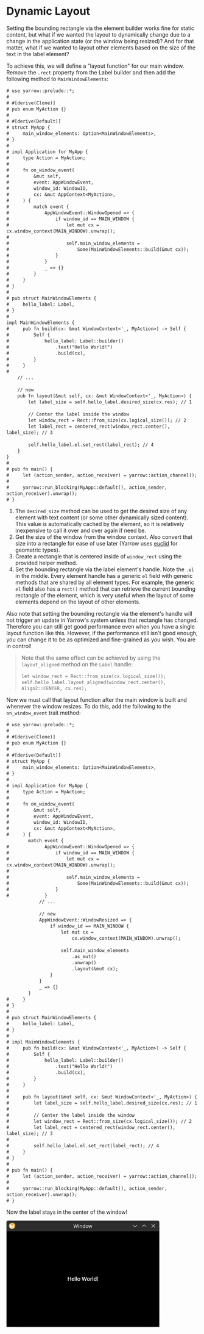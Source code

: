 # Dynamic Layout

Setting the bounding rectangle via the element builder works fine for static content, but what if we wanted the layout to dynamically change due to a change in the application state (or the window being resized)? And for that matter, what if we wanted to layout other elements based on the size of the text in the label element?

To achieve this, we will define a "layout function" for our main window. Remove the `.rect` property from the Label builder and then add the following method to `MainWindowElements`:

```rust,no_run
# use yarrow::prelude::*;
# 
# #[derive(Clone)]
# pub enum MyAction {}
# 
# #[derive(Default)]
# struct MyApp {
#     main_window_elements: Option<MainWindowElements>,
# }
# 
# impl Application for MyApp {
#     type Action = MyAction;
# 
#     fn on_window_event(
#         &mut self,
#         event: AppWindowEvent,
#         window_id: WindowID,
#         cx: &mut AppContext<MyAction>,
#     ) {
#         match event {
#             AppWindowEvent::WindowOpened => {
#                 if window_id == MAIN_WINDOW {
#                     let mut cx = cx.window_context(MAIN_WINDOW).unwrap();
# 
#                     self.main_window_elements =
#                         Some(MainWindowElements::build(&mut cx));
#                 }
#             }
#             _ => {}
#         }
#     }
# }
# 
# pub struct MainWindowElements {
#     hello_label: Label,
# }
# 
impl MainWindowElements {
#     pub fn build(cx: &mut WindowContext<'_, MyAction>) -> Self {
#         Self {
#             hello_label: Label::builder()
#                 .text("Hello World!")
#                 .build(cx),
#         }
#     }
# 
    // ...

    // new
    pub fn layout(&mut self, cx: &mut WindowContext<'_, MyAction>) {
        let label_size = self.hello_label.desired_size(cx.res); // 1

        // Center the label inside the window
        let window_rect = Rect::from_size(cx.logical_size()); // 2
        let label_rect = centered_rect(window_rect.center(), label_size); // 3

        self.hello_label.el.set_rect(label_rect); // 4
    }
}
# 
# pub fn main() {
#     let (action_sender, action_receiver) = yarrow::action_channel();
# 
#     yarrow::run_blocking(MyApp::default(), action_sender, action_receiver).unwrap();
# }
```

1. The `desired_size` method can be used to get the desired size of any element with text content (or some other dynamically sized content). This value is automatically cached by the element, so it is relatively inexpensive to call it over and over again if need be.
2. Get the size of the window from the window context. Also convert that size into a rectangle for ease of use later (Yarrow uses [euclid](https://crates.io/crates/euclid) for geometric types).
3. Create a rectangle that is centered inside of `window_rect` using the provided helper method.
4. Set the bounding rectangle via the label element's handle. Note the `.el` in the middle. Every element handle has a generic `el` field with generic methods that are shared by all element types. For example, the generic `el` field also has a `rect()` method that can retrieve the current bounding rectangle of the element, which is very useful when the layout of some elements depend on the layout of other elements.

Also note that setting the bounding rectangle via the element's handle will not trigger an update in Yarrow's system unless that rectangle has changed. Therefore you can still get good performance even when you have a single layout function like this. However, if the performance still isn't good enough, you can change it to be as optimized and fine-grained as you wish. You are in control!

> Note that the same effect can be achieved by using the `layout_aligned` method on the `Label` handle:
> ```rust,ignore
> let window_rect = Rect::from_size(cx.logical_size());
> self.hello_label.layout_aligned(window_rect.center(), Align2::CENTER, cx.res);
> ```

Now we must call that layout function after the main window is built and whenever the window resizes. To do this, add the following to the `on_window_event` trait method:

```rust,no_run
# use yarrow::prelude::*;
# 
# #[derive(Clone)]
# pub enum MyAction {}
# 
# #[derive(Default)]
# struct MyApp {
#     main_window_elements: Option<MainWindowElements>,
# }
# 
# impl Application for MyApp {
#     type Action = MyAction;
# 
#     fn on_window_event(
#         &mut self,
#         event: AppWindowEvent,
#         window_id: WindowID,
#         cx: &mut AppContext<MyAction>,
#     ) {
        match event {
#             AppWindowEvent::WindowOpened => {
#                 if window_id == MAIN_WINDOW {
#                     let mut cx = cx.window_context(MAIN_WINDOW).unwrap();
# 
#                     self.main_window_elements =
#                         Some(MainWindowElements::build(&mut cx));
#                 }
#             }
            // ...

            // new
            AppWindowEvent::WindowResized => {
                if window_id == MAIN_WINDOW {
                    let mut cx =
                        cx.window_context(MAIN_WINDOW).unwrap();

                    self.main_window_elements
                        .as_mut()
                        .unwrap()
                        .layout(&mut cx);
                }
            }
            _ => {}
        }
#     }
# }
# 
# pub struct MainWindowElements {
#     hello_label: Label,
# }
# 
# impl MainWindowElements {
#     pub fn build(cx: &mut WindowContext<'_, MyAction>) -> Self {
#         Self {
#             hello_label: Label::builder()
#                 .text("Hello World!")
#                 .build(cx),
#         }
#     }
# 
#     pub fn layout(&mut self, cx: &mut WindowContext<'_, MyAction>) {
#         let label_size = self.hello_label.desired_size(cx.res); // 1
# 
#         // Center the label inside the window
#         let window_rect = Rect::from_size(cx.logical_size()); // 2
#         let label_rect = centered_rect(window_rect.center(), label_size); // 3
# 
#         self.hello_label.el.set_rect(label_rect); // 4
#     }
# }
# 
# pub fn main() {
#     let (action_sender, action_receiver) = yarrow::action_channel();
# 
#     yarrow::run_blocking(MyApp::default(), action_sender, action_receiver).unwrap();
# }
```

Now the label stays in the center of the window!

![Centered Label](../img/dynamic_layout_1.png)